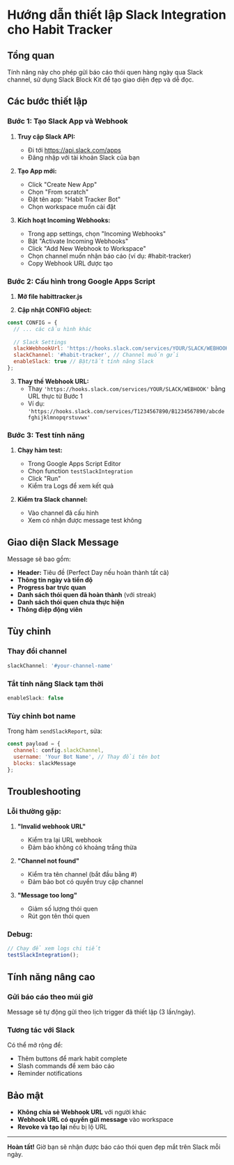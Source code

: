 # Hướng dẫn thiết lập Slack Integration cho Habit Tracker

## Tổng quan
Tính năng này cho phép gửi báo cáo thói quen hàng ngày qua Slack channel, sử dụng Slack Block Kit để tạo giao diện đẹp và dễ đọc.

## Các bước thiết lập

### Bước 1: Tạo Slack App và Webhook

1. **Truy cập Slack API:**
   - Đi tới https://api.slack.com/apps
   - Đăng nhập với tài khoản Slack của bạn

2. **Tạo App mới:**
   - Click "Create New App"
   - Chọn "From scratch"
   - Đặt tên app: "Habit Tracker Bot"
   - Chọn workspace muốn cài đặt

3. **Kích hoạt Incoming Webhooks:**
   - Trong app settings, chọn "Incoming Webhooks"
   - Bật "Activate Incoming Webhooks"
   - Click "Add New Webhook to Workspace"
   - Chọn channel muốn nhận báo cáo (ví dụ: #habit-tracker)
   - Copy Webhook URL được tạo

### Bước 2: Cấu hình trong Google Apps Script

1. **Mở file habittracker.js**

2. **Cập nhật CONFIG object:**
```javascript
const CONFIG = {
  // ... các cấu hình khác
  
  // Slack Settings
  slackWebhookUrl: 'https://hooks.slack.com/services/YOUR/SLACK/WEBHOOK', // Thay bằng URL thực
  slackChannel: '#habit-tracker', // Channel muốn gửi
  enableSlack: true // Bật/tắt tính năng Slack
};
```

3. **Thay thế Webhook URL:**
   - Thay `'https://hooks.slack.com/services/YOUR/SLACK/WEBHOOK'` bằng URL thực từ Bước 1
   - Ví dụ: `'https://hooks.slack.com/services/T1234567890/B1234567890/abcdefghijklmnopqrstuvwx'`

### Bước 3: Test tính năng

1. **Chạy hàm test:**
   - Trong Google Apps Script Editor
   - Chọn function `testSlackIntegration`
   - Click "Run"
   - Kiểm tra Logs để xem kết quả

2. **Kiểm tra Slack channel:**
   - Vào channel đã cấu hình
   - Xem có nhận được message test không

## Giao diện Slack Message

Message sẽ bao gồm:
- **Header:** Tiêu đề (Perfect Day nếu hoàn thành tất cả)
- **Thông tin ngày và tiến độ**
- **Progress bar trực quan**
- **Danh sách thói quen đã hoàn thành** (với streak)
- **Danh sách thói quen chưa thực hiện**
- **Thông điệp động viên**

## Tùy chỉnh

### Thay đổi channel
```javascript
slackChannel: '#your-channel-name'
```

### Tắt tính năng Slack tạm thời
```javascript
enableSlack: false
```

### Tùy chỉnh bot name
Trong hàm `sendSlackReport`, sửa:
```javascript
const payload = {
  channel: config.slackChannel,
  username: 'Your Bot Name', // Thay đổi tên bot
  blocks: slackMessage
};
```

## Troubleshooting

### Lỗi thường gặp:

1. **"Invalid webhook URL"**
   - Kiểm tra lại URL webhook
   - Đảm bảo không có khoảng trắng thừa

2. **"Channel not found"**
   - Kiểm tra tên channel (bắt đầu bằng #)
   - Đảm bảo bot có quyền truy cập channel

3. **"Message too long"**
   - Giảm số lượng thói quen
   - Rút gọn tên thói quen

### Debug:
```javascript
// Chạy để xem logs chi tiết
testSlackIntegration();
```

## Tính năng nâng cao

### Gửi báo cáo theo múi giờ
Message sẽ tự động gửi theo lịch trigger đã thiết lập (3 lần/ngày).

### Tương tác với Slack
Có thể mở rộng để:
- Thêm buttons để mark habit complete
- Slash commands để xem báo cáo
- Reminder notifications

## Bảo mật

- **Không chia sẻ Webhook URL** với người khác
- **Webhook URL có quyền gửi message** vào workspace
- **Revoke và tạo lại** nếu bị lộ URL

---

**Hoàn tất!** Giờ bạn sẽ nhận được báo cáo thói quen đẹp mắt trên Slack mỗi ngày.